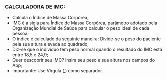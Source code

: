 ### CALCULADORA DE IMC:

- Calcula o Índice de Massa Corpórea;
- IMC é a sigla para Índice de Massa Corpórea, parâmetro adotado pela Organização Mundial de Saúde para calcular o peso ideal de cada pessoa;
- O índice é calculado da seguinte maneira: Divide-se o peso do paciente pela sua altura elevada ao quadrado;
- Diz-se que o indivíduo tem peso normal quando o resultado do IMC está entre 18,5 e 24,9;
- Quer descobrir seu IMC? Insira seu peso e sua altura nos campos do App;
- Importante: Use Vírgula (,) como separador.
